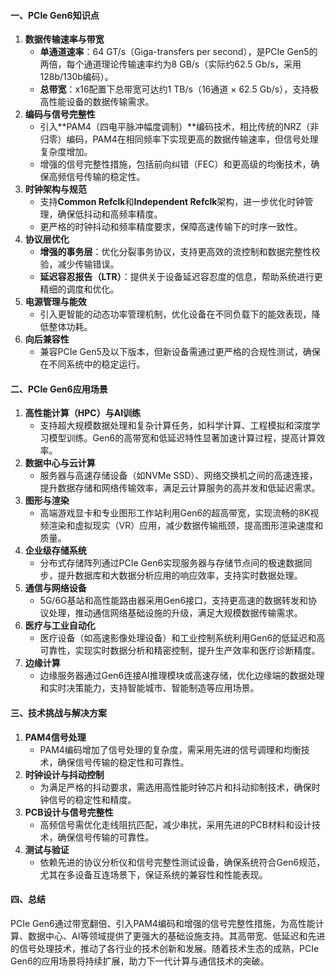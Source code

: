 #### 一、PCIe Gen6知识点

1. **数据传输速率与带宽**
    - **单通道速率**：64 GT/s（Giga-transfers per second），是PCIe Gen5的两倍，每个通道理论传输速率约为8 GB/s（实际约62.5 Gb/s，采用128b/130b编码）。
    - **总带宽**：x16配置下总带宽可达约1 TB/s（16通道 × 62.5 Gb/s），支持极高性能设备的数据传输需求。
2. **编码与信号完整性**
    - 引入**PAM4（四电平脉冲幅度调制）**编码技术，相比传统的NRZ（非归零）编码，PAM4在相同频率下实现更高的数据传输速率，但信号处理复杂度增加。
    - 增强的信号完整性措施，包括前向纠错（FEC）和更高级的均衡技术，确保高频信号传输的稳定性。
3. **时钟架构与规范**
    - 支持**Common Refclk**和**Independent Refclk**架构，进一步优化时钟管理，确保低抖动和高频率精度。
    - 更严格的时钟抖动和频率精度要求，保障高速传输下的时序一致性。
4. **协议层优化**
    - **增强的事务层**：优化分裂事务协议，支持更高效的流控制和数据完整性校验，减少传输错误。
    - **延迟容忍报告（LTR）**：提供关于设备延迟容忍度的信息，帮助系统进行更精细的调度和优化。
5. **电源管理与能效**
    - 引入更智能的动态功率管理机制，优化设备在不同负载下的能效表现，降低整体功耗。
6. **向后兼容性**
    - 兼容PCIe Gen5及以下版本，但新设备需通过更严格的合规性测试，确保在不同系统中的稳定运行。

#### 二、PCIe Gen6应用场景

1. **高性能计算（HPC）与AI训练**
    - 支持超大规模数据处理和复杂计算任务，如科学计算、工程模拟和深度学习模型训练。Gen6的高带宽和低延迟特性显著加速计算过程，提高计算效率。
2. **数据中心与云计算**
    - 服务器与高速存储设备（如NVMe SSD）、网络交换机之间的高速连接，提升数据存储和网络传输效率，满足云计算服务的高并发和低延迟需求。
3. **图形与渲染**
    - 高端游戏显卡和专业图形工作站利用Gen6的超高带宽，实现流畅的8K视频渲染和虚拟现实（VR）应用，减少数据传输瓶颈，提高图形渲染速度和质量。
4. **企业级存储系统**
    - 分布式存储阵列通过PCIe Gen6实现服务器与存储节点间的极速数据同步，提升数据库和大数据分析应用的响应效率，支持实时数据处理。
5. **通信与网络设备**
    - 5G/6G基站和高性能路由器采用Gen6接口，支持更高速的数据转发和协议处理，推动通信网络基础设施的升级，满足大规模数据传输需求。
6. **医疗与工业自动化**
    - 医疗设备（如高速影像处理设备）和工业控制系统利用Gen6的低延迟和高可靠性，实现实时数据分析和精密控制，提升生产效率和医疗诊断精度。
7. **边缘计算**
    - 边缘服务器通过Gen6连接AI推理模块或高速存储，优化边缘端的数据处理和实时决策能力，支持智能城市、智能制造等应用场景。

#### 三、技术挑战与解决方案

1. **PAM4信号处理**
    - PAM4编码增加了信号处理的复杂度，需采用先进的信号调理和均衡技术，确保信号传输的稳定性和可靠性。
2. **时钟设计与抖动控制**
    - 为满足严格的抖动要求，需选用高性能时钟芯片和抖动抑制技术，确保时钟信号的稳定性和精度。
3. **PCB设计与信号完整性**
    - 高频信号需优化走线阻抗匹配，减少串扰，采用先进的PCB材料和设计技术，确保信号传输的可靠性。
4. **测试与验证**
    - 依赖先进的协议分析仪和信号完整性测试设备，确保系统符合Gen6规范，尤其在多设备互连场景下，保证系统的兼容性和性能表现。

#### 四、总结

PCIe Gen6通过带宽翻倍、引入PAM4编码和增强的信号完整性措施，为高性能计算、数据中心、AI等领域提供了更强大的基础设施支持。其高带宽、低延迟和先进的信号处理技术，推动了各行业的技术创新和发展。随着技术生态的成熟，PCIe Gen6的应用场景将持续扩展，助力下一代计算与通信技术的突破。



